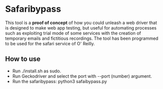# Safaribypass

This tool is a **proof of concept** of how you could unleash a web driver that is designed to make web app testing, but useful for automating processes such as exploiting trial mode of some services with the creation of temporary emails and fictitious recordings. The tool has been programmed to be used for the safari service of O' Reilly.

## How to use

* Run ./install.sh as sudo.
* Run Geckodriver and select the port with --port (number) argument.
* Run the safaribypass: python3 safaibypass.py
